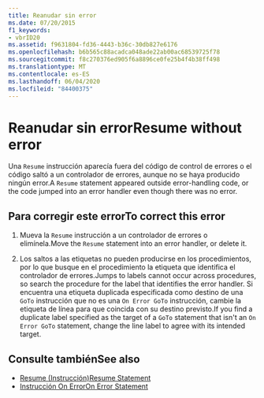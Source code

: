 ```yaml
---
title: Reanudar sin error
ms.date: 07/20/2015
f1_keywords:
- vbrID20
ms.assetid: f9631804-fd36-4443-b36c-30db827e6176
ms.openlocfilehash: b6b565c88acadca048ade22ab00ac68539725f78
ms.sourcegitcommit: f8c270376ed905f6a8896ce0fe25b4f4b38ff498
ms.translationtype: MT
ms.contentlocale: es-ES
ms.lasthandoff: 06/04/2020
ms.locfileid: "84400375"
---
```

# <a name="resume-without-error"></a><span data-ttu-id="733d7-102">Reanudar sin error</span><span class="sxs-lookup"><span data-stu-id="733d7-102">Resume without error</span></span>
<span data-ttu-id="733d7-103">Una `Resume` instrucción aparecía fuera del código de control de errores o el código saltó a un controlador de errores, aunque no se haya producido ningún error.</span><span class="sxs-lookup"><span data-stu-id="733d7-103">A `Resume` statement appeared outside error-handling code, or the code jumped into an error handler even though there was no error.</span></span>  
  
## <a name="to-correct-this-error"></a><span data-ttu-id="733d7-104">Para corregir este error</span><span class="sxs-lookup"><span data-stu-id="733d7-104">To correct this error</span></span>  
  
1. <span data-ttu-id="733d7-105">Mueva la `Resume` instrucción a un controlador de errores o elimínela.</span><span class="sxs-lookup"><span data-stu-id="733d7-105">Move the `Resume` statement into an error handler, or delete it.</span></span>  
  
2. <span data-ttu-id="733d7-106">Los saltos a las etiquetas no pueden producirse en los procedimientos, por lo que busque en el procedimiento la etiqueta que identifica el controlador de errores.</span><span class="sxs-lookup"><span data-stu-id="733d7-106">Jumps to labels cannot occur across procedures, so search the procedure for the label that identifies the error handler.</span></span> <span data-ttu-id="733d7-107">Si encuentra una etiqueta duplicada especificada como destino de una `GoTo` instrucción que no es una `On Error GoTo` instrucción, cambie la etiqueta de línea para que coincida con su destino previsto.</span><span class="sxs-lookup"><span data-stu-id="733d7-107">If you find a duplicate label specified as the target of a `GoTo` statement that isn't an `On Error GoTo` statement, change the line label to agree with its intended target.</span></span>  
  
## <a name="see-also"></a><span data-ttu-id="733d7-108">Consulte también</span><span class="sxs-lookup"><span data-stu-id="733d7-108">See also</span></span>

- [<span data-ttu-id="733d7-109">Resume (Instrucción)</span><span class="sxs-lookup"><span data-stu-id="733d7-109">Resume Statement</span></span>](../statements/resume-statement.md)
- [<span data-ttu-id="733d7-110">Instrucción On Error</span><span class="sxs-lookup"><span data-stu-id="733d7-110">On Error Statement</span></span>](../statements/on-error-statement.md)
